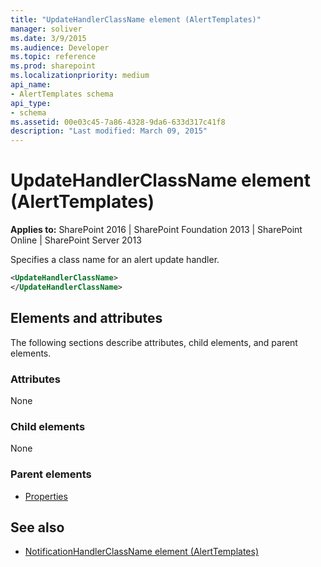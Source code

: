 ```yaml
---
title: "UpdateHandlerClassName element (AlertTemplates)"
manager: soliver
ms.date: 3/9/2015
ms.audience: Developer
ms.topic: reference
ms.prod: sharepoint
ms.localizationpriority: medium
api_name:
- AlertTemplates schema
api_type:
- schema
ms.assetid: 00e03c45-7a86-4328-9da6-633d317c41f8
description: "Last modified: March 09, 2015"
---
```


# UpdateHandlerClassName element (AlertTemplates)

**Applies to:** SharePoint 2016 | SharePoint Foundation 2013 | SharePoint Online | SharePoint Server 2013
  
Specifies a class name for an alert update handler.
  
```XML
<UpdateHandlerClassName>
</UpdateHandlerClassName>
```

## Elements and attributes

The following sections describe attributes, child elements, and parent elements.

### Attributes

None
  
### Child elements

None
  
### Parent elements

- [Properties](properties-element-alerttemplates.md)
   
## See also

- [NotificationHandlerClassName element (AlertTemplates)](notificationhandlerclassname-element-alerttemplates.md)

